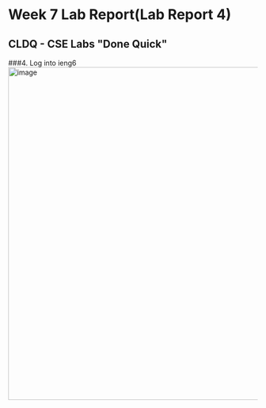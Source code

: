 # Week 7 Lab Report(Lab Report 4)
## CLDQ - CSE Labs "Done Quick"
###4. Log into ieng6
\
<img width="671" alt="image" src="https://user-images.githubusercontent.com/110417501/221388254-cb41c88a-4ae2-48c3-b04e-03189205ae0b.png">
